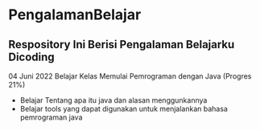 # PengalamanBelajar
Respository Ini Berisi Pengalaman Belajarku Dicoding
-
04 Juni 2022
Belajar Kelas Memulai Pemrograman dengan Java (Progres 21%)
 * Belajar Tentang apa itu java dan alasan menggunkannya
 * Belajar tools yang dapat digunakan untuk menjalankan bahasa pemrograman java
